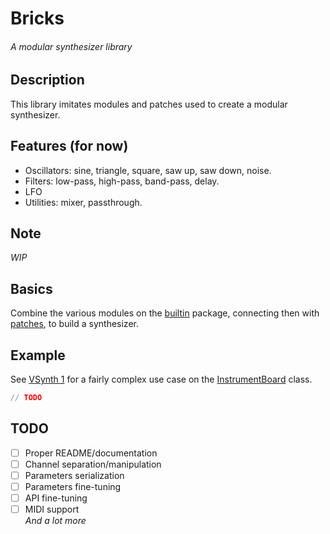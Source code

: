 # Bricks
###### A modular synthesizer library


## Description
This library imitates modules and patches used to create a modular synthesizer. 


## Features (for now)
* Oscillators: sine, triangle, square, saw up, saw down, noise.
* Filters: low-pass, high-pass, band-pass, delay.
* LFO
* Utilities: mixer, passthrough.


## Note
*WIP*


## Basics
Combine the various modules on the [builtin](https://github.com/jbatistareis/bricks/tree/master/src/main/java/com/jbatista/bricks/components/builtin) package, connecting then with [patches](https://github.com/jbatistareis/bricks/blob/master/src/main/java/com/jbatista/bricks/components/Patch.java), to build a synthesizer.


## Example  
See [VSynth 1](https://github.com/jbatistareis/vsynth1) for a fairly complex use case on the [InstrumentBoard](https://github.com/jbatistareis/vsynth1/blob/master/core/src/com/jbatista/vsynth/components/modules/InstrumentBoard.java) class.  
```java
// TODO
```


## TODO
- [ ] Proper README/documentation
- [ ] Channel separation/manipulation
- [ ] Parameters serialization
- [ ] Parameters fine-tuning
- [ ] API fine-tuning
- [ ] MIDI support  
*And a lot more*